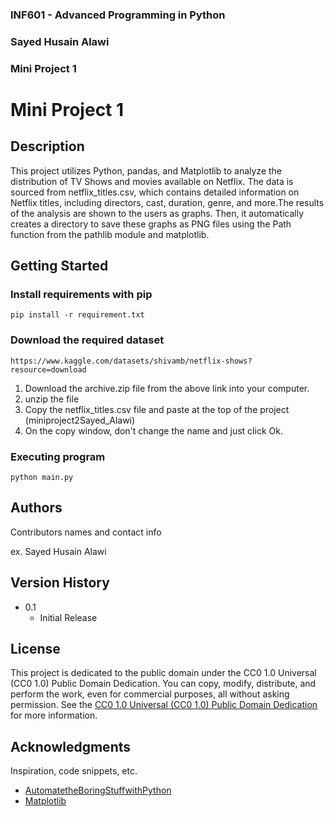### INF601 - Advanced Programming in Python
### Sayed Husain Alawi
### Mini Project 1


# Mini Project 1

## Description

This project utilizes Python, pandas, and Matplotlib to analyze the distribution of TV Shows and movies available on 
Netflix. The data is sourced from netflix_titles.csv, which contains detailed information on Netflix titles, including 
directors, cast, duration, genre, and more.The results of the analysis are shown to the users as graphs. Then, it 
automatically creates  a directory to save these graphs as PNG files using the Path function from the pathlib module and
matplotlib. 

## Getting Started

### Install requirements with pip

```
pip install -r requirement.txt
```

### Download the required dataset

```
https://www.kaggle.com/datasets/shivamb/netflix-shows?resource=download
```
1. Download the archive.zip file from the above link into your computer.
2. unzip the file
3. Copy the netflix_titles.csv file and paste at the top of the project (miniproject2Sayed_Alawi)
4. On the copy window, don't change the name and just click Ok.

### Executing program

```
python main.py
```

## Authors

Contributors names and contact info

ex. Sayed Husain Alawi

## Version History

* 0.1
    * Initial Release

## License

This project is dedicated to the public domain under the CC0 1.0 Universal (CC0 1.0) Public Domain Dedication. You can copy, modify, distribute, and perform the work, even for commercial purposes, all without asking permission. See the [CC0 1.0 Universal (CC0 1.0) Public Domain Dedication](https://creativecommons.org/publicdomain/zero/1.0/) for more information.

## Acknowledgments

Inspiration, code snippets, etc.
* [AutomatetheBoringStuffwithPython](https://automatetheboringstuff.com/)
* [Matplotlib](https://matplotlib.org/stable/tutorials/pyplot.html)